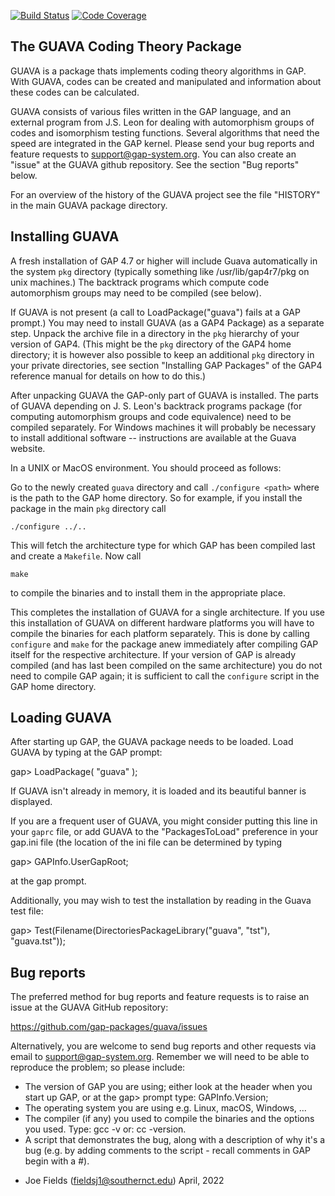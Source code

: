 [![Build Status](https://github.com/gap-packages/guava/workflows/CI/badge.svg?branch=master)](https://github.com/gap-packages/guava/actions?query=workflow%3ACI+branch%3Amaster)
[![Code Coverage](https://codecov.io/github/gap-packages/guava/coverage.svg?branch=master&token=)](https://codecov.io/gh/gap-packages/guava)


The GUAVA Coding Theory Package
-------------------------------

GUAVA is a package thats implements coding theory algorithms
in  GAP.  With GUAVA, codes can be created and manipulated
and information about these codes can be calculated.

GUAVA consists of various files written in the GAP language,
and an external program from J.S. Leon for dealing with
automorphism  groups of codes and isomorphism testing
functions.  Several algorithms that need the speed are
integrated in the GAP kernel. Please send your bug reports
and feature requests to support@gap-system.org. You can
also create an "issue" at the GUAVA github repository.
See the section "Bug reports" below.

For an overview of the history of the GUAVA project see the
file "HISTORY" in the main GUAVA package directory.

Installing GUAVA
----------------

A fresh installation of GAP 4.7 or higher will include Guava
automatically in the system `pkg` directory (typically
something like /usr/lib/gap4r7/pkg on unix machines.)  The
backtrack programs which compute code automorphism groups
may need to be compiled (see below).

If GUAVA is not present (a call to LoadPackage("guava")
fails at a GAP prompt.)  You may need to install GUAVA (as
a GAP4 Package) as a separate step.  Unpack the archive
file in a directory in the `pkg` hierarchy of your version
of GAP4. (This  might be the `pkg` directory of the GAP4
home directory; it is however also possible to keep an
additional `pkg` directory in your private directories, see
section "Installing GAP Packages" of the GAP4 reference
manual for details on how to do this.)

After unpacking GUAVA the GAP-only part of GUAVA is
installed.  The parts of GUAVA depending on J. S. Leon's
backtrack programs package (for computing automorphism
groups and code equivalence) need to be compiled separately.
For Windows machines it will probably be necessary to
install additional software -- instructions are available
at the Guava website.

In a UNIX or MacOS environment.  You should proceed as
follows:

Go to the  newly  created  `guava`  directory  and  call
`./configure <path>` where <path> is the path to the GAP
home directory.  So for example, if you install the package
in the main `pkg` directory call

    ./configure ../..

This will fetch the architecture type for which GAP has been
compiled last and create a `Makefile`. Now call

    make

to compile the binaries and to install them in the
appropriate place.

This completes the installation of GUAVA for a single
architecture. If you use this installation of GUAVA on
different hardware platforms you will have to compile the
binaries for each platform separately.  This is done by
calling  `configure`  and  `make` for the package anew
immediately after compiling GAP itself for the respective
architecture. If your version of GAP is already compiled
(and has last been compiled on the same architecture) you
do not need to compile GAP again; it is sufficient to call
the `configure` script in the GAP home directory.

Loading GUAVA
-------------

After starting up GAP, the GUAVA package needs to be
loaded.  Load GUAVA by typing at the GAP prompt:

  gap> LoadPackage( "guava" );

If GUAVA isn't already in memory, it is loaded and its
beautiful banner is displayed.

If you  are a frequent user of  GUAVA, you might consider
putting this line in your `gaprc` file, or add GUAVA to the
"PackagesToLoad" preference in your gap.ini file (the
location of the ini file can be determined by typing

  gap> GAPInfo.UserGapRoot;

at the gap prompt.

Additionally, you may wish to test the installation by
reading in the Guava test file:

  gap> Test(Filename(DirectoriesPackageLibrary("guava", "tst"), "guava.tst"));

Bug reports
-----------

The preferred method for bug reports and feature requests
is to raise an issue at the GUAVA GitHub repository:

  <https://github.com/gap-packages/guava/issues>

Alternatively, you are welcome to send bug reports and
other requests via email to support@gap-system.org.
Remember we will need to be able to reproduce the problem;
so please include:

 * The version of GAP you are using; either look at  the  header  when
   you start up GAP, or at the gap> prompt type: GAPInfo.Version;
 * The operating system you are using e.g. Linux, macOS, Windows, ...
 * The compiler (if any) you used to compile the binaries and the options
   you used. Type: gcc -v or: cc -version.
 * A script that demonstrates the bug, along with a description of why
   it's a bug  (e.g.  by  adding  comments  to  the  script  -  recall
   comments in GAP  begin with a #).

  - Joe Fields (<fieldsj1@southernct.edu>)
    April, 2022
